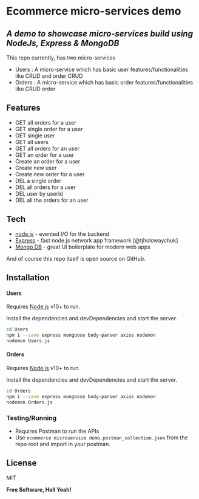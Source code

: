 # Ecommerce micro-services demo
## _A demo to showcase micro-services build using NodeJs, Express & MongoDB_

This repo currently, has two micro-services
- Users : A micro-service which has basic user features/functionalities like CRUD and order CRUD
- Orders : A micro-service which has basic order features/functionalities like CRUD order

## Features

- GET all orders for a user
- GET single order for a user
- GET single user
- GET all users
- GET all orders for an user
- GET an order for a user
- Create an order for a user
- Create new user
- Create new order for a user
- DEL a single order
- DEL all orders for a user
- DEL user by userId
- DEL all the orders for an user


## Tech

- [node.js] - evented I/O for the backend
- [Express] - fast node.js network app framework [@tjholowaychuk]
- [Mongo DB] - great UI boilerplate for modern web apps

And of course this repo itself is open source on GitHub.

## Installation

#### Users
Requires [Node.js](https://nodejs.org/) v10+ to run.

Install the dependencies and devDependencies and start the server.

```sh
cd Users
npm i --save express mongoose body-parser axios nodemon
nodemon Users.js
```

#### Orders
Requires [Node.js](https://nodejs.org/) v10+ to run.

Install the dependencies and devDependencies and start the server.

```sh
cd Orders
npm i --save express mongoose body-parser axios nodemon
nodemon Orders.js
```

### Testing/Running
- Requires Postman to run the APIs
- Use `ecommerce microservice demo.postman_collection.json` from the repo root and import in your postman.


## License

MIT

**Free Software, Hell Yeah!**

   [node.js]: <http://nodejs.org>
   [Mongo DB]: <https://www.mongodb.com//>
   [express]: <http://expressjs.com>
